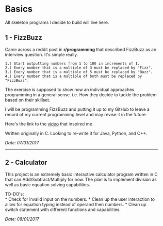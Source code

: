 # Basics

All skeleton programs I decide to build will live here.

## 1 - FizzBuzz

Came across a reddit post in **r/programming** that described FizzBuzz as an interview question. It's simple really.

	1.) Start outputting numbers from 1 to 100 in increments of 1. 
	2.) Every number that is a multiple of 3 must be replaced by "Fizz". 
	3.) Every number that is a multiple of 5 must be replaced by "Buzz". 
	4.) Every number that is a multiple of both must be replaced by "FizzBuzz".

The exercise is supposed to show how an individual approaches programming in a general sense.  i.e. How they decide to tackle the problem based on their skillset.


I will be programming FizzBuzz and putting it up to my GitHub to leave a record of my current programming level and may revise it in the future.

Here's the link to the [video](https://www.youtube.com/watch?v=QPZ0pIK_wsc&feature=youtu.be) that inspired me.

Written originally in C. Looking to re-write it for Java, Python, and C++.

*Date: 07/31/2017*

---

## 2 - Calculator

This project is an extremely basic interactive calculator program written in C that can Add/Subtract/Multiply for now. The plan is to implement division as well as basic equation solving capabilities. 

TO-DO's:  
	* Check for invalid input on the numbers.
	* Clean up the user interaction to allow for equation typing instead of operand then numbers.
	* Clean up switch statement with different functions and capabilities. 

*Date: 08/01/2017*
